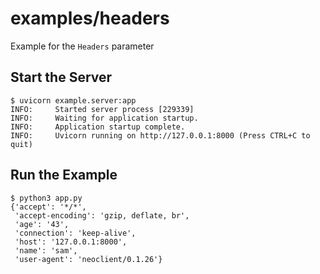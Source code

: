 # examples/headers
Example for the `Headers` parameter

## Start the Server
```console
$ uvicorn example.server:app
INFO:     Started server process [229339]
INFO:     Waiting for application startup.
INFO:     Application startup complete.
INFO:     Uvicorn running on http://127.0.0.1:8000 (Press CTRL+C to quit)
```

## Run the Example
```console
$ python3 app.py
{'accept': '*/*',
 'accept-encoding': 'gzip, deflate, br',
 'age': '43',
 'connection': 'keep-alive',
 'host': '127.0.0.1:8000',
 'name': 'sam',
 'user-agent': 'neoclient/0.1.26'}
```